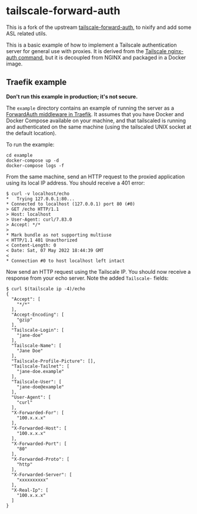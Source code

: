# tailscale-forward-auth

This is a fork of the upstream [tailscale-forward-auth](https://github.com/kevin-hanselman/tailscale-forward-auth), to nixify and add some ASL related utils.

This is a basic example of how to implement a Tailscale authentication server
for general use with proxies. It is derived from the [Tailscale nginx-auth
command](https://github.com/tailscale/tailscale/blob/741ae9956e674177687062b5499a80db83505076/cmd/nginx-auth/README.md),
but it is decoupled from NGINX and packaged in a Docker image.

## Traefik example

**Don't run this example in production; it's not secure.**

The `example` directory contains an example of running the server as a
[ForwardAuth middleware in
Traefik](https://doc.traefik.io/traefik/middlewares/http/forwardauth/). It
assumes that you have Docker and Docker Compose available on your machine, and
that tailscaled is running and authenticated on the same machine (using the
tailscaled UNIX socket at the default location).

To run the example:

    cd example
    docker-compose up -d
    docker-compose logs -f

From the same machine, send an HTTP request to the proxied application using
its local IP address. You should receive a 401 error:

```
$ curl -v localhost/echo
*   Trying 127.0.0.1:80...
* Connected to localhost (127.0.0.1) port 80 (#0)
> GET /echo HTTP/1.1
> Host: localhost
> User-Agent: curl/7.83.0
> Accept: */*
>
* Mark bundle as not supporting multiuse
< HTTP/1.1 401 Unauthorized
< Content-Length: 0
< Date: Sat, 07 May 2022 18:44:39 GMT
<
* Connection #0 to host localhost left intact
```

Now send an HTTP request using the Tailscale IP. You should now receive
a response from your echo server. Note the added `Tailscale-` fields:

```
$ curl $(tailscale ip -4)/echo
{
  "Accept": [
    "*/*"
  ],
  "Accept-Encoding": [
    "gzip"
  ],
  "Tailscale-Login": [
    "jane-doe"
  ],
  "Tailscale-Name": [
    "Jane Doe"
  ],
  "Tailscale-Profile-Picture": [],
  "Tailscale-Tailnet": [
    "jane-doe.example"
  ],
  "Tailscale-User": [
    "jane-doe@example"
  ],
  "User-Agent": [
    "curl"
  ],
  "X-Forwarded-For": [
    "100.x.x.x"
  ],
  "X-Forwarded-Host": [
    "100.x.x.x"
  ],
  "X-Forwarded-Port": [
    "80"
  ],
  "X-Forwarded-Proto": [
    "http"
  ],
  "X-Forwarded-Server": [
    "xxxxxxxxxx"
  ],
  "X-Real-Ip": [
    "100.x.x.x"
  ]
}
```
